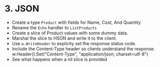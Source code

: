 # 3. JSON

- Create a type `Product` with fields for Name, Cost, And Quantity
- Rename the `Echo` handler to `ListProducts`
- Create a slice of Product values with some dummy data.
- Marshal the slice to HSON and write it to the client.
- Use `w.WriteHeader` to explicity set the response status code.
- Include the Content-Type header so clients understand the response.
  w.Header().Set("Content-Type", "application/json; charset=utf-8")
- See what happens when a nil slice is provided